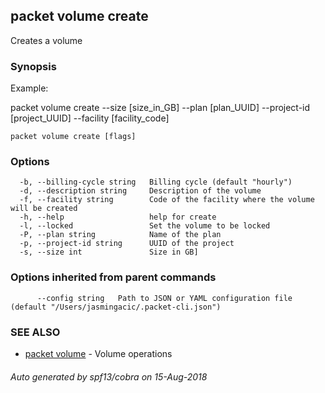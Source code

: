## packet volume create

Creates a volume

### Synopsis

Example:

  packet volume create --size [size_in_GB] --plan [plan_UUID] --project-id [project_UUID] --facility [facility_code]
  
  

```
packet volume create [flags]
```

### Options

```
  -b, --billing-cycle string   Billing cycle (default "hourly")
  -d, --description string     Description of the volume
  -f, --facility string        Code of the facility where the volume will be created
  -h, --help                   help for create
  -l, --locked                 Set the volume to be locked
  -P, --plan string            Name of the plan
  -p, --project-id string      UUID of the project
  -s, --size int               Size in GB]
```

### Options inherited from parent commands

```
      --config string   Path to JSON or YAML configuration file (default "/Users/jasmingacic/.packet-cli.json")
```

### SEE ALSO

* [packet volume](packet_volume.md)	 - Volume operations

###### Auto generated by spf13/cobra on 15-Aug-2018
